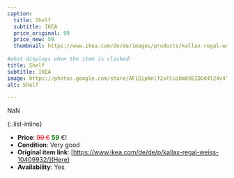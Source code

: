 ```yaml
---
caption:
  title: Shelf
  subtitle: IKEA
  price_original: 99
  price_new: 59
  thumbnail: https://www.ikea.com/de/de/images/products/kallax-regal-weiss__0601747_pe681619_s5.jpg
  
#what displays when the item is clicked:
title: Shelf
subtitle: IKEA
image: https://photos.google.com/share/AF1QipNnlf2vFCui8m03EIDOd4l24v4YDJXDqgNzetHoHdQb6NqRdW2JAGSjHhKuQuxdxQ/photo/AF1QipNvBNwrTeJYYfhS-8mLJ-ovKIvrOMklt2VIHnVF?key=ZE5EYlJrT25GSmdVVFVIMGpHZ2h2WmJiU0tMYThB
alt: Shelf

---
```

NaN

{:.list-inline} 
- **Price**: <span style="color:red"><del>99 €</del></span> <span style="color:green">**59**</span> €!
- **Condition**: Very good
- **Original item link**: [https://www.ikea.com/de/de/p/kallax-regal-weiss-10409932/](Here)
- **Availability**: Yes

